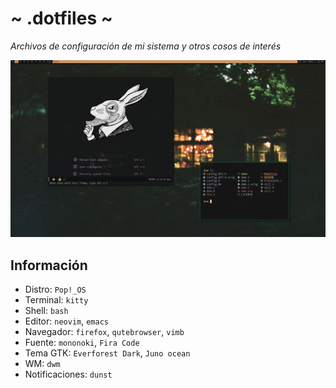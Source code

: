 # ~ .dotfiles ~
*Archivos de configuración de mi sistema y otros cosos de interés*

![](showcase.png)

## Información
- Distro: `Pop!_OS`
- Terminal: `kitty`
- Shell: `bash`
- Editor: `neovim`, `emacs`
- Navegador: `firefox`, `qutebrowser`, `vimb`
- Fuente: `mononoki`, `Fira Code`
- Tema GTK: `Everforest Dark`, `Juno ocean`
- WM: `dwm`
- Notificaciones: `dunst`
